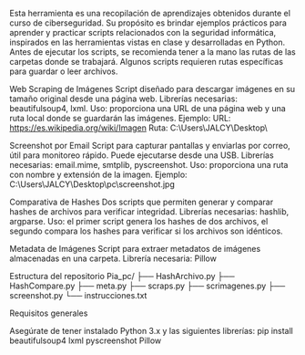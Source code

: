Esta herramienta es una recopilación de aprendizajes obtenidos durante el curso de ciberseguridad. Su propósito es brindar ejemplos prácticos para aprender y practicar scripts relacionados con la seguridad informática, inspirados en las herramientas vistas en clase y desarrolladas en Python. Antes de ejecutar los scripts, se recomienda tener a la mano las rutas de las carpetas donde se trabajará. Algunos scripts requieren rutas específicas para guardar o leer archivos.

Web Scraping de Imágenes
Script diseñado para descargar imágenes en su tamaño original desde una página web. Librerías necesarias: beautifulsoup4, lxml. Uso: proporciona una URL de una página web y una ruta local donde se guardarán las imágenes. Ejemplo: URL: https://es.wikipedia.org/wiki/Imagen Ruta: C:\Users\JALCY\Desktop\

Screenshot por Email
Script para capturar pantallas y enviarlas por correo, útil para monitoreo rápido. Puede ejecutarse desde una USB. Librerías necesarias: email.mime, smtplib, pyscreenshot. Uso: proporciona una ruta con nombre y extensión de la imagen. Ejemplo: C:\Users\JALCY\Desktop\pc\screenshot.jpg

Comparativa de Hashes
Dos scripts que permiten generar y comparar hashes de archivos para verificar integridad. Librerías necesarias: hashlib, argparse. Uso: el primer script genera los hashes de dos archivos, el segundo compara los hashes para verificar si los archivos son idénticos.

Metadata de Imágenes
Script para extraer metadatos de imágenes almacenadas en una carpeta. Librería necesaria: Pillow

Estructura del repositorio
Pia_pc/
├── HashArchivo.py
├── HashCompare.py
├── meta.py
├── scraps.py
├── scrimagenes.py
├── screenshot.py
└── instrucciones.txt

Requisitos generales

Asegúrate de tener instalado Python 3.x y las siguientes librerías:
pip install beautifulsoup4 lxml pyscreenshot Pillow

